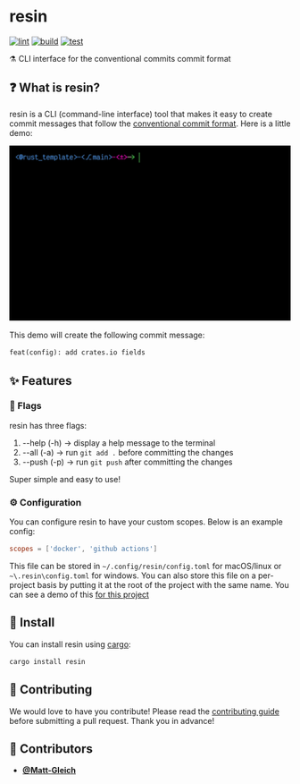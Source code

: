 <!-- DO NOT REMOVE - contributor_list:data:start:["Matt-Gleich"]:end -->

# resin

[![lint](https://github.com/Matt-Gleich/resin/actions/workflows/lint.yml/badge.svg)](https://github.com/Matt-Gleich/resin/actions/workflows/lint.yml)
[![build](https://github.com/Matt-Gleich/resin/actions/workflows/build.yml/badge.svg)](https://github.com/Matt-Gleich/resin/actions/workflows/build.yml)
[![test](https://github.com/Matt-Gleich/resin/actions/workflows/test.yml/badge.svg)](https://github.com/Matt-Gleich/resin/actions/workflows/test.yml)

⚗️ CLI interface for the conventional commits commit format

## ❓ What is resin?

resin is a CLI (command-line interface) tool that makes it easy to create commit messages that follow the [conventional commit format](https://www.conventionalcommits.org/). Here is a little demo:

![demo](demo.gif)

This demo will create the following commit message:

```txt
feat(config): add crates.io fields
```

## ✨ Features

### 🚩 Flags

resin has three flags:

1. --help (-h) -> display a help message to the terminal
2. --all (-a) -> run `git add .` before committing the changes
3. --push (-p) -> run `git push` after committing the changes

Super simple and easy to use!

### ⚙️ Configuration

You can configure resin to have your custom scopes. Below is an example config:

```toml
scopes = ['docker', 'github actions']
```

This file can be stored in `~/.config/resin/config.toml` for macOS/linux or `~\.resin\config.toml` for windows. You can also store this file on a per-project basis by putting it at the root of the project with the same name. You can see a demo of this [for this project](resin.toml)

## 🚀 Install

You can install resin using [cargo](https://doc.rust-lang.org/cargo/index.html):

```bash
cargo install resin
```

## 🙌 Contributing

We would love to have you contribute! Please read the [contributing guide](CONTRIBUTING.md) before submitting a pull request. Thank you in advance!

<!-- prettier-ignore-start -->
<!-- DO NOT REMOVE - contributor_list:start -->
## 👥 Contributors


- **[@Matt-Gleich](https://github.com/Matt-Gleich)**

<!-- DO NOT REMOVE - contributor_list:end -->
<!-- prettier-ignore-end -->
